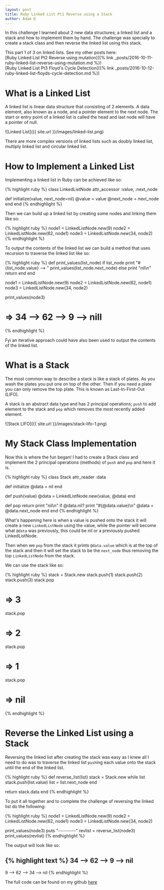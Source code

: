 ```yaml
---
layout: post
title: Ruby Linked List Pt1 Reverse using a Stack
author: Adam D
---
```


In this challenge I learned about 2 new data structures; a linked list and a stack and how to implement them by hand. The challenge was specially to create a stack class and then reverse the linked list using this stack.

This part 1 of 3 on linked lists. See my other posts here:  
[Ruby Linked List Pt2 Reverse using mutation]({% link _posts/2016-10-11-ruby-linked-list-reverse-using-mutation.md %})  
[Ruby Linked List Pt3 Floyd's Cycle Detection]({% link _posts/2016-10-12-ruby-linked-list-floyds-cycle-detection.md %})

# What is a Linked List

A linked list is linear data structure that consisting of 2 elements. A data element, also known as a node, and a pointer element to the next node. The start or entry point of a linked list is called the head and last node will have a pointer of null.

![Linked List]({{ site.url }}/images/linked-list.png)

There are more complex versions of linked lists such as doubly linked list, multiply linked list and circular linked list.

# How to Implement a Linked List

Implementing a linked list in Ruby can be achieved like so:

{% highlight ruby %}
class LinkedListNode
  attr_accessor :value, :next_node

  def initialize(value, next_node=nil)
    @value = value
    @next_node = next_node
  end
end
{% endhighlight %}

Then we can build up a linked list by creating some nodes and linking them like so:

{% highlight ruby %}
node1 = LinkedListNode.new(9)
node2 = LinkedListNode.new(62, node1)
node3 = LinkedListNode.new(34, node2)
{% endhighlight %}

To output the contents of the linked list we can build a method that uses recursion to traverse the linked list like so:

{% highlight ruby %}
def print_values(list_node)
  if list_node
    print "#{list_node.value} --> "
    print_values(list_node.next_node)
  else
    print "nil\n"
    return
  end
end

node1 = LinkedListNode.new(9)
node2 = LinkedListNode.new(62, node1)
node3 = LinkedListNode.new(34, node2)

print_values(node3)

# => 34 --> 62 --> 9 --> nill
{% endhighlight %}

Fyi an iterative approach could have also been used to output the contents of the linked list.


# What is a Stack

The most common way to describe a stack is like a stack of plates. As you wash the plates you put one on top of the other. Then if you need a plate you can only remove the top plate. This is known as Last-In-First-Out (LIFO).

A stack is an abstract data type and has 2 principal operations; `push` to add element to the stack and `pop` which removes the most recently added element.

![Stack LIFO]({{ site.url }}/images/stack-lifo-1.png)


# My Stack Class Implementation

Now this is where the fun began! I had to create a Stack class and implement the 2 principal operations (methods) of `push` and `pop` and here it is.

{% highlight ruby %}
class Stack
  attr_reader :data

  def initialize
    @data = nil
  end

  def push(value)
    @data = LinkedListNode.new(value, @data)
  end

  def pop
    return print "nil\n" if @data.nil?
    print "#{@data.value}\n"
    @data = @data.next_node
  end
end
{% endhighlight %}

What's happening here is when a value is pushed onto the stack it will create a new `LinkedListNode` using the value, while the pointer will become what `@data` was previously, this could be nil or a previously pushed LinkedListNode.

Then when we `pop` from the stack it prints `@data.value` which is at the top of the stack and then it will set the stack to be the `next_node` thus removing the top `LinkedListNode` from the stack.

We can use the stack like so:

{% highlight ruby %}
stack = Stack.new
stack.push(1)
stack.push(2)
stack.push(3)
stack.pop
# => 3
stack.pop
# => 2
stack.pop
# => 1
stack.pop
# => nil
{% endhighlight %}


# Reverse the Linked List using a Stack

Reversing the linked list after creating the stack was easy as I knew all I need to do was to traverse the linked list `push`ing each value onto the stack until the end of the linked list.

{% highlight ruby %}
def reverse_list(list)
  stack = Stack.new
  while list
    stack.push(list.value)
    list = list.next_node
  end

  return stack.data
end
{% endhighlight %}

To put it all together and to complete the challenge of reversing the linked list do the following:

{% highlight ruby %}
node1 = LinkedListNode.new(9)
node2 = LinkedListNode.new(62, node1)
node3 = LinkedListNode.new(34, node2)

print_values(node3)
puts "---------"
revlist = reverse_list(node3)
print_values(revlist)
{% endhighlight %}

The output will look like so:

{% highlight text %}
34 --> 62 --> 9 --> nil
---------
9 --> 62 --> 34 --> nil
{% endhighlight %}

The full code can be found on my github [here](https://github.com/addstar34/code-challenges/blob/master/linked-list/linked-list-1.rb)
